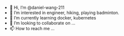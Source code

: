 - 👋 Hi, I’m @daniel-wang-211
- 👀 I’m interested in engineer, hiking, playing badminton.
- 🌱 I’m currently learning docker, kubernetes
- 💞️ I’m looking to collaborate on ...
- 📫 How to reach me ...

<!---
daniel-wang-211/daniel-wang-211 is a ✨ special ✨ repository because its `README.md` (this file) appears on your GitHub profile.
You can click the Preview link to take a look at your changes.
--->

